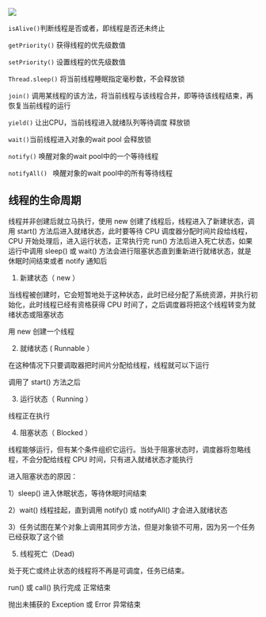 ![](https://upload-images.jianshu.io/upload_images/2765653-c3d3890148636826.png?imageMogr2/auto-orient/strip%7CimageView2/2/w/1240)


```isAlive()```判断线程是否或者，即线程是否还未终止

```getPriority()``` 获得线程的优先级数值

```setPriority()``` 设置线程的优先级数值

```Thread.sleep()``` 将当前线程睡眠指定毫秒数，不会释放锁

```join()``` 调用某线程的该方法，将当前线程与该线程合并，即等待该线程结束，再恢复当前线程的运行

```yield()``` 让出CPU，当前线程进入就绪队列等待调度 释放锁

```wait()```当前线程进入对象的wait pool 会释放锁

```notify()``` 唤醒对象的wait pool中的一个等待线程

```notifyAll() ``` 唤醒对象的wait pool中的所有等待线程

## 线程的生命周期

线程并非创建后就立马执行，使用 new 创建了线程后，线程进入了新建状态，调用 start() 方法后进入就绪状态，此时要等待 CPU 调度器分配时间片段给线程，CPU 开始处理后，进入运行状态，正常执行完 run() 方法后进入死亡状态，如果运行中调用 sleep() 或 wait() 方法会进行阻塞状态直到重新进行就绪状态，就是休眠时间结束或者 notify 通知后

1. 新建状态（ new ）

当线程被创建时，它会短暂地处于这种状态，此时已经分配了系统资源，并执行初始化，此时线程已经有资格获得 CPU 时间了，之后调度器将把这个线程转变为就绪状态或阻塞状态

用 new 创建一个线程

2. 就绪状态 ( Runnable ）

在这种情况下只要调取器把时间片分配给线程，线程就可以下运行

调用了 start() 方法之后

3. 运行状态（ Running ）

线程正在执行

4. 阻塞状态（ Blocked ）

线程能够运行，但有某个条件组织它运行。当处于阻塞状态时，调度器将忽略线程，不会分配给线程 CPU 时间，只有进入就绪状态才能执行

进入阻塞状态的原因：

1）sleep() 进入休眠状态，等待休眠时间结束

2）wait() 线程挂起，直到调用 notify() 或 notifyAll() 才会进入就绪状态

3）任务试图在某个对象上调用其同步方法，但是对象锁不可用，因为另一个任务已经获取了这个锁

5. 线程死亡（Dead)

处于死亡或终止状态的线程将不再是可调度，任务已结束。

run() 或 call() 执行完成 正常结束

抛出未捕获的 Exception 或 Error 异常结束
